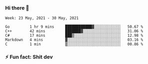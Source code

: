 ### Hi there 👋
<!--START_SECTION:waka-->
```text
Week: 23 May, 2021 - 30 May, 2021

Go         1 hr 9 mins     ████████████▓░░░░░░░░░░░░   50.67 % 
C++        42 mins         ███████▓░░░░░░░░░░░░░░░░░   31.06 % 
C#         17 mins         ███▒░░░░░░░░░░░░░░░░░░░░░   12.98 % 
Markdown   4 mins          ▓░░░░░░░░░░░░░░░░░░░░░░░░   03.16 % 
C          1 min           ▒░░░░░░░░░░░░░░░░░░░░░░░░   00.86 % 
```
<!--END_SECTION:waka-->
<!--
**TG4LAaron/TG4LAaron** is a ✨ _special_ ✨ repository because its `README.md` (this file) appears on your GitHub profile.

Here are some ideas to get you started:

- 🔭 I’m currently working on ...
- 🌱 I’m currently learning ...
- 👯 I’m looking to collaborate on ...
- 🤔 I’m looking for help with ...
- 💬 Ask me about ...
- 📫 How to reach me: ...
- 😄 Pronouns: ...
- ⚡ Fun fact: ...
-->
### ⚡ Fun fact: Shit dev
